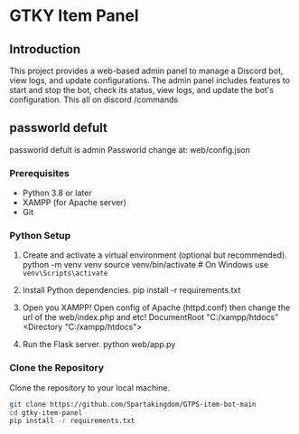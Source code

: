 # GTKY Item Panel

## Introduction
This project provides a web-based admin panel to manage a Discord bot, view logs, and update configurations. The admin panel includes features to start and stop the bot, check its status, view logs, and update the bot's configuration.
This all on discord /commands

## passworld defult
passworld defult is admin
Passworld change at: web/config.json

### Prerequisites
- Python 3.8 or later
- XAMPP (for Apache server)
- Git

### Python Setup

1. Create and activate a virtual environment (optional but recommended).
python -m venv venv
source venv/bin/activate  # On Windows use `venv\Scripts\activate`

2. Install Python dependencies.
pip install -r requirements.txt

3. Open you XAMPP!
Open config of Apache (httpd.conf)
then change the url of the web/index.php and etc!
DocumentRoot "C:/xampp/htdocs"
<Directory "C:/xampp/htdocs">


3. Run the Flask server.
python web/app.py

### Clone the Repository
Clone the repository to your local machine.
```sh
git clone https://github.com/Spartakingdom/GTPS-item-bot-main
cd gtky-item-panel
pip install -r requirements.txt